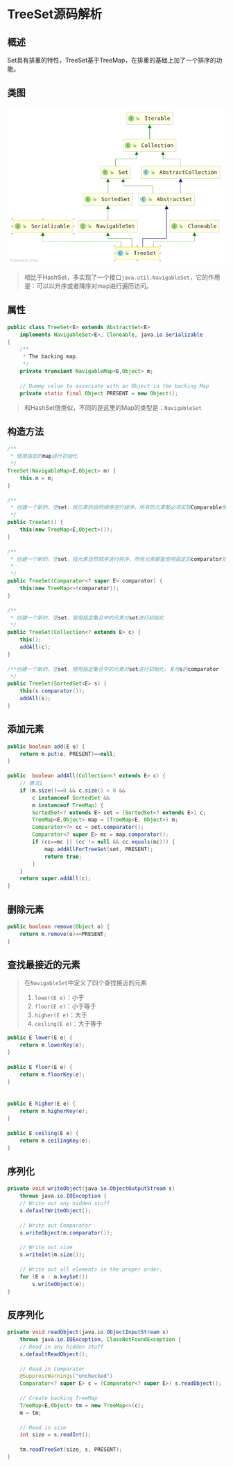 # TreeSet源码解析

## 概述

Set具有排重的特性，TreeSet基于TreeMap，在排重的基础上加了一个排序的功能。

## 类图

![](./images/TreeSet.png)

> 相比于HashSet，多实现了一个接口`java.util.NavigableSet`，它的作用是：可以以升序或者降序对map进行遍历访问。

## 属性

```java
public class TreeSet<E> extends AbstractSet<E>
    implements NavigableSet<E>, Cloneable, java.io.Serializable
{
    /**
     * The backing map.
     */
    private transient NavigableMap<E,Object> m;

    // Dummy value to associate with an Object in the backing Map
    private static final Object PRESENT = new Object();

```

> 和HashSet很类似，不同的是这里的Map的类型是：`NavigableSet`

## 构造方法

```java
/**
 * 使用指定的map进行初始化
 */
TreeSet(NavigableMap<E,Object> m) {
    this.m = m;
}

/**
 * 创建一个新的，空set，按元素的自然顺序进行排序，所有的元素都必须实现Comparable接口
 */
public TreeSet() {
    this(new TreeMap<E,Object>());
}

/**
 * 创建一个新的，空set，按元素自然顺序进行排序，所有元素都能使用指定的comparator排序
 * 
 */
public TreeSet(Comparator<? super E> comparator) {
    this(new TreeMap<>(comparator));
}

/**
 * 创建一个新的，空set，使用指定集合中的元素对set进行初始化
 */
public TreeSet(Collection<? extends E> c) {
    this();
    addAll(c);
}

/**创建一个新的，空set，使用指定集合中的元素对set进行初始化，复用s的comparator
 */
public TreeSet(SortedSet<E> s) {
    this(s.comparator());
    addAll(s);
}
```

## 添加元素

```java
public boolean add(E e) {
    return m.put(e, PRESENT)==null;
}

public  boolean addAll(Collection<? extends E> c) {
    // 情况1
    if (m.size()==0 && c.size() > 0 &&
        c instanceof SortedSet &&
        m instanceof TreeMap) {
        SortedSet<? extends E> set = (SortedSet<? extends E>) c;
        TreeMap<E,Object> map = (TreeMap<E, Object>) m;
        Comparator<?> cc = set.comparator();
        Comparator<? super E> mc = map.comparator();
        if (cc==mc || (cc != null && cc.equals(mc))) {
            map.addAllForTreeSet(set, PRESENT);
            return true;
        }
    }
    return super.addAll(c);
}
```

## 删除元素

```java
public boolean remove(Object o) {
    return m.remove(o)==PRESENT;
}
```

## 查找最接近的元素

> 在`NavigableSet`中定义了四个查找接近的元素
>
> 1. `lower(E e)`：小于
> 2. `floor(E e)`：小于等于
> 3. `higher(E e)`：大于
> 4. `ceiling(E e)`：大于等于

```java
public E lower(E e) {
    return m.lowerKey(e); 
}

public E floor(E e) {
    return m.floorKey(e);
}


public E higher(E e) {
    return m.higherKey(e);
}

public E ceiling(E e) {
    return m.ceilingKey(e);
}
```

## 序列化

```java
private void writeObject(java.io.ObjectOutputStream s)
    throws java.io.IOException {
    // Write out any hidden stuff
    s.defaultWriteObject();

    // Write out Comparator
    s.writeObject(m.comparator());

    // Write out size
    s.writeInt(m.size());

    // Write out all elements in the proper order.
    for (E e : m.keySet())
        s.writeObject(e);
}
```

## 反序列化

```java
private void readObject(java.io.ObjectInputStream s)
    throws java.io.IOException, ClassNotFoundException {
    // Read in any hidden stuff
    s.defaultReadObject();

    // Read in Comparator
    @SuppressWarnings("unchecked")
    Comparator<? super E> c = (Comparator<? super E>) s.readObject();

    // Create backing TreeMap
    TreeMap<E,Object> tm = new TreeMap<>(c);
    m = tm;

    // Read in size
    int size = s.readInt();

    tm.readTreeSet(size, s, PRESENT);
}
```

